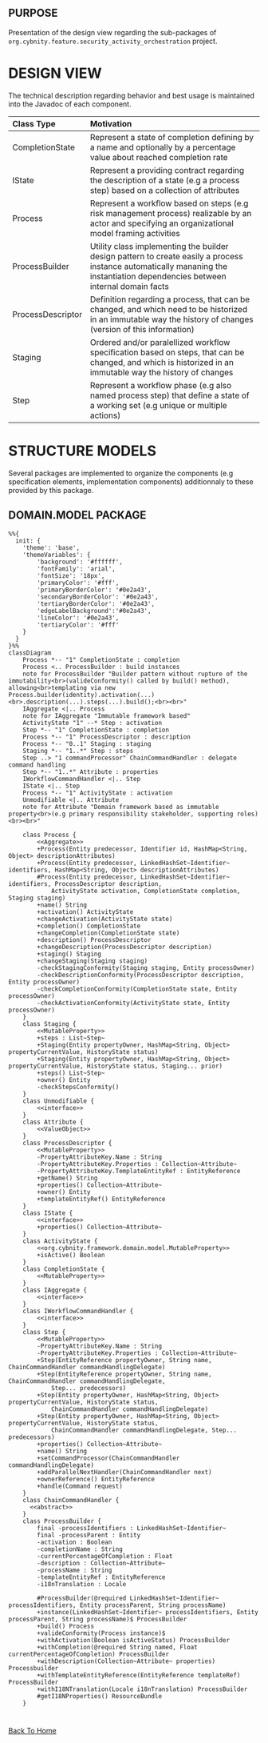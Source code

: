 ## PURPOSE
Presentation of the design view regarding the sub-packages of `org.cybnity.feature.security_activity_orchestration` project.

# DESIGN VIEW
The technical description regarding behavior and best usage is maintained into the Javadoc of each component.

|Class Type|Motivation|
| :-- | :-- |
|CompletionState|Represent a state of completion defining by a name and optionally by a percentage value about reached completion rate|
|IState|Represent a providing contract regarding the description of a state (e.g a process step) based on a collection of attributes|
|Process|Represent a workflow based on steps (e.g risk management process) realizable by an actor and specifying an organizational model framing activities|
|ProcessBuilder|Utility class implementing the builder design pattern to create easily a process instance automatically mananing the instantiation dependencies between internal domain facts|
|ProcessDescriptor|Definition regarding a process, that can be changed, and which need to be historized in an immutable way the history of changes (version of this information)|
|Staging|Ordered and/or paralellized workflow specification based on steps, that can be changed, and which is historized in an immutable way the history of changes|
|Step|Represent a workflow phase (e.g also named process step) that define a state of a working set (e.g unique or multiple actions)|

# STRUCTURE MODELS
Several packages are implemented to organize the components (e.g specification elements, implementation components) additionnaly to these provided by this package.

## DOMAIN.MODEL PACKAGE

```mermaid
%%{
  init: {
    'theme': 'base',
    'themeVariables': {
        'background': '#ffffff',
        'fontFamily': 'arial',
        'fontSize': '18px',
        'primaryColor': '#fff',
        'primaryBorderColor': '#0e2a43',
        'secondaryBorderColor': '#0e2a43',
        'tertiaryBorderColor': '#0e2a43',
        'edgeLabelBackground':'#0e2a43',
        'lineColor': '#0e2a43',
        'tertiaryColor': '#fff'
    }
  }
}%%
classDiagram
	Process *-- "1" CompletionState : completion
	Process <.. ProcessBuilder : build instances
	note for ProcessBuilder "Builder pattern without rupture of the immutability<br>(valideConformity() called by build() method), allowing<br>templating via new Process.builder(identity).activation(...)<br>.description(...).steps(...).build();<br><br>"
	IAggregate <|.. Process
	note for IAggregate "Immutable framework based"
	ActivityState "1" --* Step : activation
	Step *-- "1" CompletionState : completion
	Process *-- "1" ProcessDescriptor : description
	Process *-- "0..1" Staging : staging
	Staging *-- "1..*" Step : steps
	Step ..> "1 commandProcessor" ChainCommandHandler : delegate command handling
	Step *-- "1..*" Attribute : properties
	IWorkflowCommandHandler <|.. Step
	IState <|.. Step
	Process *-- "1" ActivityState : activation
	Unmodifiable <|.. Attribute
	note for Attribute "Domain framework based as immutable property<br>(e.g primary responsibility stakeholder, supporting roles)<br><br>"

	class Process {
		<<Aggregate>>
		+Process(Entity predecessor, Identifier id, HashMap<String, Object> descriptionAttributes)
		+Process(Entity predecessor, LinkedHashSet~Identifier~ identifiers, HashMap<String, Object> descriptionAttributes)
		#Process(Entity predecessor, LinkedHashSet~Identifier~ identifiers, ProcessDescriptor description,
			ActivityState activation, CompletionState completion, Staging staging)
		+name() String
		+activation() ActivityState
		+changeActivation(ActivityState state)
		+completion() CompletionState
		+changeCompletion(CompletionState state)
		+description() ProcessDescriptor
		+changeDescription(ProcessDescriptor description)
		+staging() Staging
		+changeStaging(Staging staging)
		-checkStagingConformity(Staging staging, Entity processOwner)
		-checkDescriptionConformity(ProcessDescriptor description, Entity processOwner)
		-checkCompletionConformity(CompletionState state, Entity processOwner)
		-checkActivationConformity(ActivityState state, Entity processOwner)
	}
	class Staging {
		<<MutableProperty>>
		+steps : List~Step~
		+Staging(Entity propertyOwner, HashMap<String, Object> propertyCurrentValue, HistoryState status)
		+Staging(Entity propertyOwner, HashMap<String, Object> propertyCurrentValue, HistoryState status, Staging... prior)
		+steps() List~Step~
		+owner() Entity
		-checkStepsConformity()
	}
	class Unmodifiable {
		<<interface>>
	}
	class Attribute {
		<<ValueObject>>
	}
    class ProcessDescriptor {
		<<MutableProperty>>
		-PropertyAttributeKey.Name : String
		-PropertyAttributeKey.Properties : Collection~Attribute~
		-PropertyAttributeKey.TemplateEntityRef : EntityReference
		+getName() String
		+properties() Collection~Attribute~
		+owner() Entity
		+templateEntityRef() EntityReference
	}
	class IState {
		<<interface>>
		+properties() Collection~Attribute~
	}
	class ActivityState {
		<<org.cybnity.framework.domain.model.MutableProperty>>
		+isActive() Boolean
	}
    class CompletionState {
		<<MutableProperty>>
	}
	class IAggregate {
		<<interface>>
	}
	class IWorkflowCommandHandler {
		<<interface>>
	}
	class Step {
		<<MutableProperty>>
		-PropertyAttributeKey.Name : String
		-PropertyAttributeKey.Properties : Collection~Attribute~
		+Step(EntityReference propertyOwner, String name, ChainCommandHandler commandHandlingDelegate)
		+Step(EntityReference propertyOwner, String name, ChainCommandHandler commandHandlingDelegate,
			Step... predecessors)
		+Step(Entity propertyOwner, HashMap<String, Object> propertyCurrentValue, HistoryState status,
			ChainCommandHandler commandHandlingDelegate)
		+Step(Entity propertyOwner, HashMap<String, Object> propertyCurrentValue, HistoryState status,
			ChainCommandHandler commandHandlingDelegate, Step... predecessors)
		+properties() Collection~Attribute~
		+name() String
		+setCommandProcessor(ChainCommandHandler commandHandlingDelegate)
		+addParallelNextHandler(ChainCommandHandler next)
		+ownerReference() EntityReference
		+handle(Command request)
	}
	class ChainCommandHandler {
      <<abstract>>
	}
	class ProcessBuilder {
		final -processIdentifiers : LinkedHashSet~Identifier~
		final -processParent : Entity
		-activation : Boolean
		-completionName : String
		-currentPercentageOfCompletion : Float
		-description : Collection~Attribute~
		-processName : String
		-templateEntityRef : EntityReference
		-i18nTranslation : Locale

		#ProcessBuilder(@required LinkedHashSet~Identifier~ processIdentifiers, Entity processParent, String processName)
		+instance(LinkedHashSet~Identifier~ processIdentifiers, Entity processParent, String processName)$ ProcessBuilder
		+build() Process
		+valideConformity(Process instance)$
		+withActivation(Boolean isActiveStatus) ProcessBuilder
		+withCompletion(@required String named, Float currentPercentageOfCompletion) ProcessBuilder
		+withDescription(Collection~Attribute~ properties) Processbuilder
		+withTemplateEntityReference(EntityReference templateRef) ProcessBuilder
		+withI18NTranslation(Locale i18nTranslation) ProcessBuilder
		#getI18NProperties() ResourceBundle
	}

```
#
[Back To Home](README.md)
